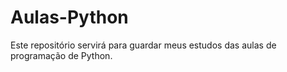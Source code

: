 # Aulas-Python
Este repositório servirá para guardar meus estudos das aulas de programação de Python.

